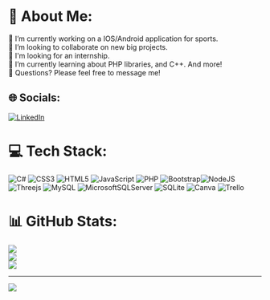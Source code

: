 # 💫 About Me:
🔭 I’m currently working on a IOS/Android application for sports.<br>👯 I’m looking to collaborate on new big projects.<br>🤝 I'm looking for an internship.<br>🌱 I’m currently learning about PHP libraries, and C++. And more!<br>💬 Questions? Please feel free to message me!


## 🌐 Socials:
[![LinkedIn](https://img.shields.io/badge/LinkedIn-%230077B5.svg?logo=linkedin&logoColor=white)](https://www.linkedin.com/in/tijn-hollander-a05a54228/)

# 💻 Tech Stack:
![C#](https://img.shields.io/badge/c%23-%23239120.svg?style=for-the-badge&logo=c-sharp&logoColor=white)  ![CSS3](https://img.shields.io/badge/css3-%231572B6.svg?style=for-the-badge&logo=css3&logoColor=white)  ![HTML5](https://img.shields.io/badge/html5-%23E34F26.svg?style=for-the-badge&logo=html5&logoColor=white) ![JavaScript](https://img.shields.io/badge/javascript-%23323330.svg?style=for-the-badge&logo=javascript&logoColor=%23F7DF1E) ![PHP](https://img.shields.io/badge/php-%23777BB4.svg?style=for-the-badge&logo=php&logoColor=white) ![Bootstrap](https://img.shields.io/badge/bootstrap-%23563D7C.svg?style=for-the-badge&logo=bootstrap&logoColor=white)![NodeJS](https://img.shields.io/badge/node.js-6DA55F?style=for-the-badge&logo=node.js&logoColor=white)  ![Threejs](https://img.shields.io/badge/threejs-black?style=for-the-badge&logo=three.js&logoColor=white) ![MySQL](https://img.shields.io/badge/mysql-%2300f.svg?style=for-the-badge&logo=mysql&logoColor=white) ![MicrosoftSQLServer](https://img.shields.io/badge/Microsoft%20SQL%20Sever-CC2927?style=for-the-badge&logo=microsoft%20sql%20server&logoColor=white) ![SQLite](https://img.shields.io/badge/sqlite-%2307405e.svg?style=for-the-badge&logo=sqlite&logoColor=white) ![Canva](https://img.shields.io/badge/Canva-%2300C4CC.svg?style=for-the-badge&logo=Canva&logoColor=white) ![Trello](https://img.shields.io/badge/Trello-%23026AA7.svg?style=for-the-badge&logo=Trello&logoColor=white)
# 📊 GitHub Stats:
![](https://github-readme-stats.vercel.app/api?username=TijnHollander&theme=dark&hide_border=true&include_all_commits=false&count_private=false)<br/>
![](https://github-readme-streak-stats.herokuapp.com/?user=TijnHollander&theme=dark&hide_border=true)<br/>
![](https://github-readme-stats.vercel.app/api/top-langs/?username=TijnHollander&theme=dark&hide_border=true&include_all_commits=false&count_private=false&layout=compact)

---
[![](https://visitcount.itsvg.in/api?id=TijnHollander&icon=6&color=0)](https://visitcount.itsvg.in)

<!-- Proudly created with GPRM ( https://gprm.itsvg.in ) -->
